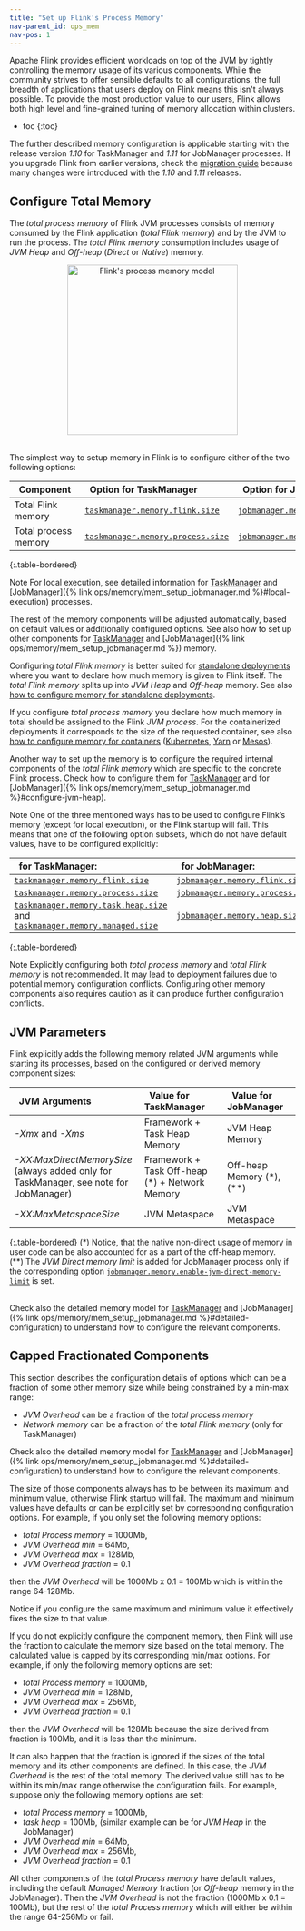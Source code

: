 ```yaml
---
title: "Set up Flink's Process Memory"
nav-parent_id: ops_mem
nav-pos: 1
---
```

<!--
Licensed to the Apache Software Foundation (ASF) under one
or more contributor license agreements.  See the NOTICE file
distributed with this work for additional information
regarding copyright ownership.  The ASF licenses this file
to you under the Apache License, Version 2.0 (the
"License"); you may not use this file except in compliance
with the License.  You may obtain a copy of the License at

  http://www.apache.org/licenses/LICENSE-2.0

Unless required by applicable law or agreed to in writing,
software distributed under the License is distributed on an
"AS IS" BASIS, WITHOUT WARRANTIES OR CONDITIONS OF ANY
KIND, either express or implied.  See the License for the
specific language governing permissions and limitations
under the License.
-->

Apache Flink provides efficient workloads on top of the JVM by tightly controlling the memory usage of its various components.
While the community strives to offer sensible defaults to all configurations, the full breadth of applications
that users deploy on Flink means this isn't always possible. To provide the most production value to our users,
Flink allows both high level and fine-grained tuning of memory allocation within clusters.

* toc
{:toc}

The further described memory configuration is applicable starting with the release version *1.10* for TaskManager and
*1.11* for JobManager processes. If you upgrade Flink from earlier versions, check the [migration guide](mem_migration.html)
because many changes were introduced with the *1.10* and *1.11* releases.

## Configure Total Memory

The *total process memory* of Flink JVM processes consists of memory consumed by the Flink application (*total Flink memory*)
and by the JVM to run the process. The *total Flink memory* consumption includes usage of *JVM Heap* and *Off-heap*
(*Direct* or *Native*) memory.

<center>
  <img src="{{ site.baseurl }}/fig/process_mem_model.svg" width="300px" alt="Flink's process memory model" usemap="#process-mem-model">
</center>
<br />

The simplest way to setup memory in Flink is to configure either of the two following options:

| &nbsp;&nbsp;**Component**&nbsp;&nbsp; | &nbsp;&nbsp;**Option for TaskManager**&nbsp;&nbsp;                                 | &nbsp;&nbsp;**Option for JobManager**&nbsp;&nbsp;                                |
| :------------------------------------ | :---------------------------------------------------------------------------------- | :-------------------------------------------------------------------------------- |
| Total Flink memory                    | [`taskmanager.memory.flink.size`](../config.html#taskmanager-memory-flink-size)     | [`jobmanager.memory.flink.size`](../config.html#jobmanager-memory-flink-size)     |
| Total process memory                  | [`taskmanager.memory.process.size`](../config.html#taskmanager-memory-process-size) | [`jobmanager.memory.process.size`](../config.html#jobmanager-memory-process-size) |
{:.table-bordered}
<br/>

<span class="label label-info">Note</span> For local execution, see detailed information for [TaskManager](mem_setup_tm.html#local-execution) and [JobManager]({% link ops/memory/mem_setup_jobmanager.md %}#local-execution) processes.

The rest of the memory components will be adjusted automatically, based on default values or additionally configured options.
See also how to set up other components for [TaskManager](mem_setup_tm.html) and [JobManager]({% link ops/memory/mem_setup_jobmanager.md %}) memory.

Configuring *total Flink memory* is better suited for [standalone deployments](../deployment/cluster_setup.html)
where you want to declare how much memory is given to Flink itself. The *total Flink memory* splits up into *JVM Heap*
and *Off-heap* memory.
See also [how to configure memory for standalone deployments](mem_tuning.html#configure-memory-for-standalone-deployment).

If you configure *total process memory* you declare how much memory in total should be assigned to the Flink *JVM process*.
For the containerized deployments it corresponds to the size of the requested container, see also
[how to configure memory for containers](mem_tuning.html#configure-memory-for-containers)
([Kubernetes](../deployment/kubernetes.html), [Yarn](../deployment/yarn_setup.html) or [Mesos](../deployment/mesos.html)).

Another way to set up the memory is to configure the required internal components of the *total Flink memory* which are
specific to the concrete Flink process. Check how to configure them for [TaskManager](mem_setup_tm.html#configure-heap-and-managed-memory)
and for [JobManager]({% link ops/memory/mem_setup_jobmanager.md %}#configure-jvm-heap).

<span class="label label-info">Note</span> One of the three mentioned ways has to be used to configure Flink’s memory
(except for local execution), or the Flink startup will fail. This means that one of the following option subsets,
which do not have default values, have to be configured explicitly:

| &nbsp;&nbsp;**for TaskManager:**&nbsp;&nbsp;                                                                                                                                        | &nbsp;&nbsp;**for JobManager:**&nbsp;&nbsp;                                      |
| :------------------------------------------------------------------------------------------------------------------------------------------------------------------------------------ | :-------------------------------------------------------------------------------- |
| [`taskmanager.memory.flink.size`](../config.html#taskmanager-memory-flink-size)                                                                                                       | [`jobmanager.memory.flink.size`](../config.html#jobmanager-memory-flink-size)     |
| [`taskmanager.memory.process.size`](../config.html#taskmanager-memory-process-size)                                                                                                   | [`jobmanager.memory.process.size`](../config.html#jobmanager-memory-process-size) |
| [`taskmanager.memory.task.heap.size`](../config.html#taskmanager-memory-task-heap-size) <br/> and [`taskmanager.memory.managed.size`](../config.html#taskmanager-memory-managed-size) | [`jobmanager.memory.heap.size`](../config.html#jobmanager-memory-heap-size)       |
{:.table-bordered}
<br/>

<span class="label label-info">Note</span> Explicitly configuring both *total process memory* and *total Flink memory*
is not recommended. It may lead to deployment failures due to potential memory configuration conflicts. 
Configuring other memory components also requires caution as it can produce further configuration conflicts.

## JVM Parameters

Flink explicitly adds the following memory related JVM arguments while starting its processes, based on the configured
or derived memory component sizes:

| &nbsp;&nbsp;**JVM Arguments**&nbsp;&nbsp;                                              | &nbsp;&nbsp;**Value for TaskManager**&nbsp;&nbsp;  | &nbsp;&nbsp;**Value for JobManager**&nbsp;&nbsp;  |
| :------------------------------------------------------------------------------------- | :------------------------------------------------- | :------------------------------------------------ |
| *-Xmx* and *-Xms*                                                                      | Framework + Task Heap Memory                       | JVM Heap Memory                                   |
| *-XX:MaxDirectMemorySize*<br/>(always added only for TaskManager, see note for JobManager) | Framework + Task Off-heap (\*) + Network Memory     | Off-heap Memory (\*),(\*\*)                          |
| *-XX:MaxMetaspaceSize*                                                                 | JVM Metaspace                                      | JVM Metaspace                                     |
{:.table-bordered}
(\*) Notice, that the native non-direct usage of memory in user code can be also accounted for as a part of the off-heap memory.
<br/>
(\*\*) The *JVM Direct memory limit* is added for JobManager process only if the corresponding option
[`jobmanager.memory.enable-jvm-direct-memory-limit`](../config.html#jobmanager-memory-enable-jvm-direct-memory-limit) is set.
<br/><br/>

Check also the detailed memory model for [TaskManager](mem_setup_tm.html#detailed-memory-model) and
[JobManager]({% link ops/memory/mem_setup_jobmanager.md %}#detailed-configuration) to understand how to configure the relevant components.

## Capped Fractionated Components

This section describes the configuration details of options which can be a fraction of some other memory size while being constrained by a min-max range:

* *JVM Overhead* can be a fraction of the *total process memory*
* *Network memory* can be a fraction of the *total Flink memory* (only for TaskManager)

Check also the detailed memory model for [TaskManager](mem_setup_tm.html#detailed-memory-model) and
[JobManager]({% link ops/memory/mem_setup_jobmanager.md %}#detailed-configuration) to understand how to configure the relevant components.

The size of those components always has to be between its maximum and minimum value, otherwise Flink startup will fail.
The maximum and minimum values have defaults or can be explicitly set by corresponding configuration options.
For example, if you only set the following memory options:
- *total Process memory* = 1000Mb,
- *JVM Overhead min* = 64Mb,
- *JVM Overhead max* = 128Mb,
- *JVM Overhead fraction* = 0.1

then the *JVM Overhead* will be 1000Mb x 0.1 = 100Mb which is within the range 64-128Mb.

Notice if you configure the same maximum and minimum value it effectively fixes the size to that value.

If you do not explicitly configure the component memory, then Flink will use the fraction to calculate the memory size
based on the total memory. The calculated value is capped by its corresponding min/max options.
For example, if only the following memory options are set:
- *total Process memory* = 1000Mb,
- *JVM Overhead min* = 128Mb,
- *JVM Overhead max* = 256Mb,
- *JVM Overhead fraction* = 0.1

then the *JVM Overhead* will be 128Mb because the size derived from fraction is 100Mb, and it is less than the minimum.

It can also happen that the fraction is ignored if the sizes of the total memory and its other components are defined.
In this case, the *JVM Overhead* is the rest of the total memory. The derived value still has to be within its min/max
range otherwise the configuration fails. For example, suppose only the following memory options are set:
- *total Process memory* = 1000Mb,
- *task heap* = 100Mb, (similar example can be for *JVM Heap* in the JobManager)
- *JVM Overhead min* = 64Mb,
- *JVM Overhead max* = 256Mb,
- *JVM Overhead fraction* = 0.1

All other components of the *total Process memory* have default values, including the default *Managed Memory* fraction
(or *Off-heap* memory in the JobManager). Then the *JVM Overhead* is not the fraction (1000Mb x 0.1 = 100Mb), but the rest
of the *total Process memory* which will either be within the range 64-256Mb or fail.
